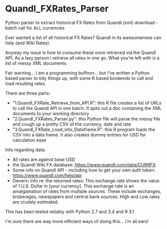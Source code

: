 # Quandl_FXRates_Parser

Python parser to extract historical FX Rates from Quandl (xml) download - batch call for ALL currencies

Ever wanted a list of all historical FX Rates? Quandl in its awesomeness can help (and Wiki Rates).

Anyway my issue is how to consume these once retrieved via the Quandl API. As a lazy person i retrieve all rates in one go. What you're left with is a list of messy XML documents.

Fair warning... I am a programming buffoon... but I've written a Python based parser to tidy things up, with some R based bookends to call and load resulting rates.

There are three parts:
- "1.Quandl_FXRate_Retrieve_from_API.R": this R file creates a list of URLs to call the Quandl API in one batch. It spits out a doc containing the XML documents to your working directory
- "2.Quandl_FXRates_Parser.py": this Python file will parse the messy file and cough up a pretty CSV of the currency, date and rate
- "3.Quandl_FXRate_Load_into_Dataframe.R": this R program loads the CSV into a data frame. It also creates dummy entries for USD for calculation ease

Info regarding data:
- All rates are against base USD
- the Quandl Wiki FX database: https://www.quandl.com/data/CURRFX
- Some info on Quandl API - including how to get your own auth token:
https://www.quandl.com/help/api
- Generic info re: the returned rates: This exchange rate shows the value of 1 U.S. Dollar in [your currency]. This exchange rate is an amalgamation of rates from multiple sources.  These include exchanges, brokerages, newspapers and central bank sources. High and Low rates are crudely estimated.

This has been tested reliably with Python 2.7 and 3.4 and R 3.1

I'm sure there are way more efficient ways of doing this... i'm all ears!
